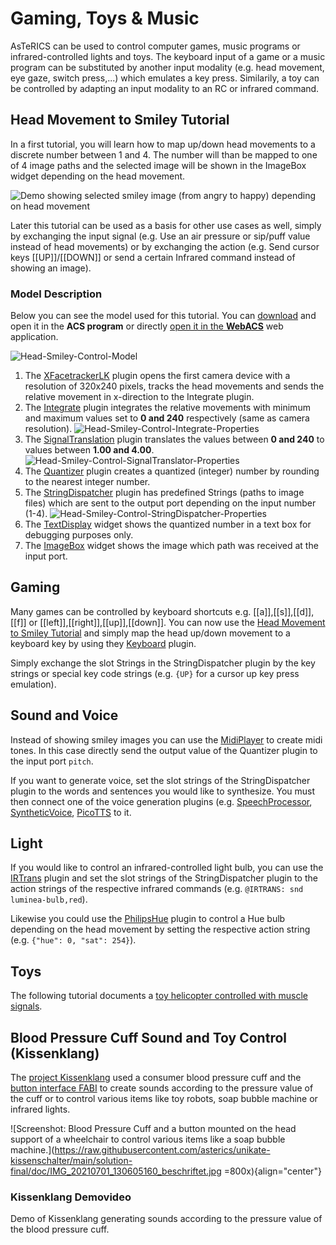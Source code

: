 # Gaming, Toys & Music

AsTeRICS can be used to control computer games, music programs or infrared-controlled lights and toys. The keyboard input of a game or a music program can be substituted by another input modality (e.g. head movement, eye gaze, switch press,...) which emulates a key press. Similarily, a toy can be controlled by adapting an input modality to an RC or infrared command.

## Head Movement to Smiley Tutorial

In a first tutorial, you will learn how to map up/down head movements to a discrete number between 1 and 4. The number will than be mapped to one of 4 image paths and the selected image will be shown in the ImageBox widget depending on the head movement.

![Demo showing selected smiley image (from angry to happy) depending on head movement](https://user-images.githubusercontent.com/4621810/137794267-4b207741-a95c-40ed-9237-cdd9473f159c.gif)

Later this tutorial can be used as a basis for other use cases as well, simply by exchanging the input signal (e.g. Use an air pressure or sip/puff value instead of head movements) or by exchanging the action (e.g. Send cursor keys [[UP]]/[[DOWN]] or send a certain Infrared command instead of showing an image).

### Model Description

Below you can see the model used for this tutorial. You can [download](https://raw.githubusercontent.com/asterics/AsTeRICS/master/bin/ARE/models/tutorial/B_HeadMovement_MappedTo_SmileyImage.acs) and open it in the **ACS program** or directly [open it in the **WebACS**](http://webacs.asterics.eu/?areBaseURI=http://127.0.0.1:8081&openFile=https://raw.githubusercontent.com/asterics/AsTeRICS/master/bin/ARE/models/tutorial/B_HeadMovement_MappedTo_SmileyImage.acs) web application.

![Head-Smiley-Control-Model](https://user-images.githubusercontent.com/4621810/149799674-39c65c41-7873-4fe2-ab23-e369548ed78b.png)

1. The [XFacetrackerLK](/plugins/sensors/XFacetrackerLK.html) plugin opens the first camera device with a resolution of 320x240 pixels, tracks the head movements and sends the relative movement in x-direction to the Integrate plugin.
2. The [Integrate](/plugins/processors/Integrate.html) plugin integrates the relative movements with minimum and maximum values set to **0 and 240** respectively (same as camera resolution). ![Head-Smiley-Control-Integrate-Properties](https://user-images.githubusercontent.com/4621810/137796282-a2a080aa-d32a-4693-bfe8-af4a75dfadec.png)
3. The [SignalTranslation](/plugins/processors/SignalTranslation.html) plugin translates the values between **0 and 240** to values between **1.00 and 4.00**. ![Head-Smiley-Control-SignalTranslator-Properties](https://user-images.githubusercontent.com/4621810/137796551-1629aea6-a031-4143-9502-7d2c2862ccbd.png)
4. The [Quantizer](/plugins/processors/Quantizer.html) plugin creates a quantized (integer) number by rounding to the nearest integer number.
5. The [StringDispatcher](/plugins/processors/StringDispatcher.html) plugin has predefined Strings (paths to image files) which are sent to the output port depending on the input number (1-4). ![Head-Smiley-Control-StringDispatcher-Properties](https://user-images.githubusercontent.com/4621810/137797248-d663214b-8529-4493-858e-2bac85f129ae.png)
6. The [TextDisplay](/plugins/actuators/TextDisplay.html) widget shows the quantized number in a text box for debugging purposes only.
7. The [ImageBox](/plugins/actuators/ImageBox.html) widget shows the image which path was received at the input port.

## Gaming

Many games can be controlled by keyboard shortcuts e.g. [[a]],[[s]],[[d]],[[f]] or [[left]],[[right]],[[up]],[[down]].
You can now use the [Head Movement to Smiley Tutorial](#head-movement-to-smiley-tutorial) and simply map the head up/down movement to a keyboard key by using they [Keyboard](/plugins/actuators/Keyboard.html) plugin.

Simply exchange the slot Strings in the StringDispatcher plugin by the key strings or special key code strings (e.g. ```{UP}``` for a cursor up key press emulation).

## Sound and Voice

Instead of showing smiley images you can use the [MidiPlayer](/plugins/actuators/MidiPlayer.html) to create midi tones. In this case directly send the output value of the Quantizer plugin to the input port ```pitch```.

If you want to generate voice, set the slot strings of the StringDispatcher plugin to the words and sentences you would like to synthesize. You must then connect one of the voice generation plugins (e.g. [SpeechProcessor](/plugins/processors/SpeechProcessor.html), [SyntheticVoice](/plugins/actuators/SyntheticVoice.html), [PicoTTS](/plugins/actuators/PicoTTS.html) to it.

## Light

If you would like to control an infrared-controlled light bulb, you can use the [IRTrans](/plugins/actuators/IRTrans.html) plugin and set the slot strings of the StringDispatcher plugin to the action strings of the respective infrared commands (e.g. ```@IRTRANS: snd luminea-bulb,red```).

Likewise you could use the [PhilipsHue](/plugins/actuators/PhilipsHue.html) plugin to control a Hue bulb depending on the head movement by setting the respective action string (e.g. ```{"hue": 0, "sat": 254}```).

## Toys

The following tutorial documents a [toy helicopter controlled with muscle signals](https://www.ki-i.at/helicopter/).

## Blood Pressure Cuff Sound and Toy Control (Kissenklang)

The [project Kissenklang](https://github.com/asterics/unikate-kissenschalter) used a consumer blood pressure cuff and the [button interface FABI](https://www.asterics-foundation.org/projects/fabi/) to create sounds according to the pressure value of the cuff or to control various items like toy robots, soap bubble machine or infrared lights.

![Screenshot: Blood Pressure Cuff and a button mounted on the head support of a wheelchair to control various items like a soap bubble machine.](https://raw.githubusercontent.com/asterics/unikate-kissenschalter/main/solution-final/doc/IMG_20210701_130605160_beschriftet.jpg =800x){align="center"}

### Kissenklang Demovideo

<UseCase
  title="Kissenklang Demovideo"
  media="https://youtu.be/5d4WYjJhgug">Demo of Kissenklang generating sounds according to the pressure value of the blood pressure cuff.</UseCase>

